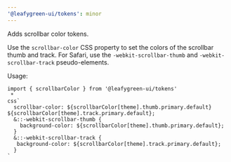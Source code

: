 ```yaml
---
'@leafygreen-ui/tokens': minor
---
```


Adds scrollbar color tokens.


Use the `scrollbar-color` CSS property to set the colors of the scrollbar thumb and track.
For Safari, use the `-webkit-scrollbar-thumb` and `-webkit-scrollbar-track` pseudo-elements.

Usage:

```tsx
import { scrollbarColor } from '@leafygreen-ui/tokens'
 *
css`
  scrollbar-color: ${scrollbarColor[theme].thumb.primary.default} ${scrollbarColor[theme].track.primary.default};
  &::-webkit-scrollbar-thumb {
    background-color: ${scrollbarColor[theme].thumb.primary.default};
  }
  &::-webkit-scrollbar-track {
   background-color: ${scrollbarColor[theme].track.primary.default};
  }
`
```